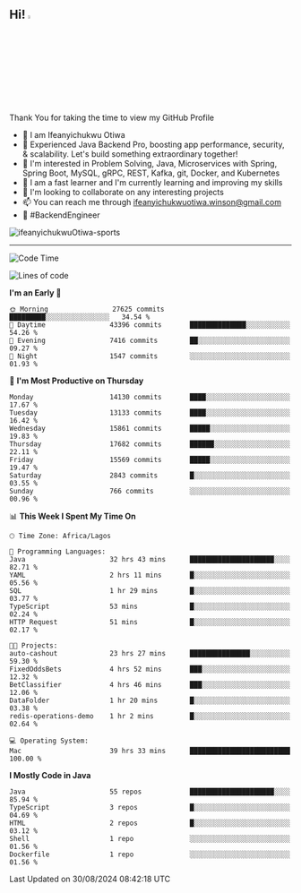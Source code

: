 <!-- BLOG-POST-LIST:START --><!-- BLOG-POST-LIST:END -->

## Hi! <img src="https://media.giphy.com/media/hvRJCLFzcasrR4ia7z/giphy.gif" width="4%"> 

Thank You for taking the time to view my GitHub Profile

- 👋 I am Ifeanyichukwu Otiwa
- 🚀 Experienced Java Backend Pro, boosting app performance, security, & scalability. Let's build something extraordinary together!
- 👀 I'm interested in Problem Solving, Java, Microservices with Spring, Spring Boot, MySQL, gRPC, REST, Kafka, git, Docker, and Kubernetes
- 🌱 I am a fast learner and I'm currently learning and improving my skills
- 💞️ I'm looking to collaborate on any interesting projects
- 📫 You can reach me through ifeanyichukwuotiwa.winson@gmail.com
- 🚀 #BackendEngineer

<p align="left" marginTop="10px"> <img src="https://komarev.com/ghpvc/?username=ifeanyichukwuOtiwa-sports&label=Profile%20views&color=0e75b6&style=for-the-badge" alt="ifeanyichukwuOtiwa-sports" /> </p>

***

<!--START_SECTION:waka-->
![Code Time](http://img.shields.io/badge/Code%20Time-2%2C859%20hrs%2055%20mins-blue)

![Lines of code](https://img.shields.io/badge/From%20Hello%20World%20I%27ve%20Written-19.5%20million%20lines%20of%20code-blue)

**I'm an Early 🐤** 

```text
🌞 Morning                27625 commits       █████████░░░░░░░░░░░░░░░░   34.54 % 
🌆 Daytime                43396 commits       ██████████████░░░░░░░░░░░   54.26 % 
🌃 Evening                7416 commits        ██░░░░░░░░░░░░░░░░░░░░░░░   09.27 % 
🌙 Night                  1547 commits        ░░░░░░░░░░░░░░░░░░░░░░░░░   01.93 % 
```
📅 **I'm Most Productive on Thursday** 

```text
Monday                   14130 commits       ████░░░░░░░░░░░░░░░░░░░░░   17.67 % 
Tuesday                  13133 commits       ████░░░░░░░░░░░░░░░░░░░░░   16.42 % 
Wednesday                15861 commits       █████░░░░░░░░░░░░░░░░░░░░   19.83 % 
Thursday                 17682 commits       ██████░░░░░░░░░░░░░░░░░░░   22.11 % 
Friday                   15569 commits       █████░░░░░░░░░░░░░░░░░░░░   19.47 % 
Saturday                 2843 commits        █░░░░░░░░░░░░░░░░░░░░░░░░   03.55 % 
Sunday                   766 commits         ░░░░░░░░░░░░░░░░░░░░░░░░░   00.96 % 
```


📊 **This Week I Spent My Time On** 

```text
🕑︎ Time Zone: Africa/Lagos

💬 Programming Languages: 
Java                     32 hrs 43 mins      █████████████████████░░░░   82.71 % 
YAML                     2 hrs 11 mins       █░░░░░░░░░░░░░░░░░░░░░░░░   05.56 % 
SQL                      1 hr 29 mins        █░░░░░░░░░░░░░░░░░░░░░░░░   03.77 % 
TypeScript               53 mins             █░░░░░░░░░░░░░░░░░░░░░░░░   02.24 % 
HTTP Request             51 mins             █░░░░░░░░░░░░░░░░░░░░░░░░   02.17 % 

🐱‍💻 Projects: 
auto-cashout             23 hrs 27 mins      ███████████████░░░░░░░░░░   59.30 % 
FixedOddsBets            4 hrs 52 mins       ███░░░░░░░░░░░░░░░░░░░░░░   12.32 % 
BetClassifier            4 hrs 46 mins       ███░░░░░░░░░░░░░░░░░░░░░░   12.06 % 
DataFolder               1 hr 20 mins        █░░░░░░░░░░░░░░░░░░░░░░░░   03.38 % 
redis-operations-demo    1 hr 2 mins         █░░░░░░░░░░░░░░░░░░░░░░░░   02.64 % 

💻 Operating System: 
Mac                      39 hrs 33 mins      █████████████████████████   100.00 % 
```

**I Mostly Code in Java** 

```text
Java                     55 repos            █████████████████████░░░░   85.94 % 
TypeScript               3 repos             █░░░░░░░░░░░░░░░░░░░░░░░░   04.69 % 
HTML                     2 repos             █░░░░░░░░░░░░░░░░░░░░░░░░   03.12 % 
Shell                    1 repo              ░░░░░░░░░░░░░░░░░░░░░░░░░   01.56 % 
Dockerfile               1 repo              ░░░░░░░░░░░░░░░░░░░░░░░░░   01.56 % 
```




 Last Updated on 30/08/2024 08:42:18 UTC
<!--END_SECTION:waka-->

<!--
<p align="center">
![trophy](https://github-profile-trophy.vercel.app/?username=ifeanyichukwuOtiwa-sports&theme=onedark) (https://github.com/ryo-ma/github-profile-trophy)
</p>
-->

<!---
ifeanyi-otiwa/ifeanyi-otiwa is a ✨ special ✨ repository because its `README.md` (this file) appears on your GitHub profile.
You can click the Preview link to take a look at your changes.
--->
